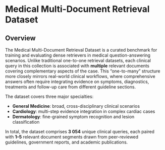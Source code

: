 # Medical Multi-Document Retrieval Dataset

## Overview

The Medical Multi-Document Retrieval Dataset is a curated benchmark for training and evaluating dense retrievers in medical question-answering scenarios. Unlike traditional one-to-one retrieval datasets, each clinical query in this collection is associated with **multiple** relevant documents covering complementary aspects of the case. This “one-to-many” structure more closely mirrors real-world clinical workflows, where comprehensive answers often require integrating evidence on symptoms, diagnostics, treatments and follow-up care from different guideline sections.

The dataset covers three major specialties:

- **General Medicine**: broad, cross-disciplinary clinical scenarios  
- **Cardiology**: multi-step evidence integration in complex cardiac cases  
- **Dermatology**: fine-grained symptom recognition and lesion classification  

In total, the dataset comprises **3 054** unique clinical queries, each paired with **1–5** relevant document segments drawn from peer-reviewed guidelines, government reports, and academic publications.



